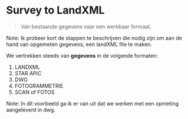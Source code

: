 # Survey to LandXML

> Van bestaande gegevens naar een werkbaar formaat.

Note:
Ik probeer kort de stappen te beschrijven die nodig zijn om aan de hand van opgemeten gegevens, een landXML file te maken.

<!--s-->

We vertrekken steeds van <b>gegevens</b> in de volgende formaten:
1.   LANDXML
2.   STAR APIC
3.   DWG
4.   FOTOGRAMMETRIE
5.   SCAN of FOTOS

Note:
In dit voorbeeld ga ik er van uit dat we werken met een opmeting aangeleverd in dwg.

<!--s-->
